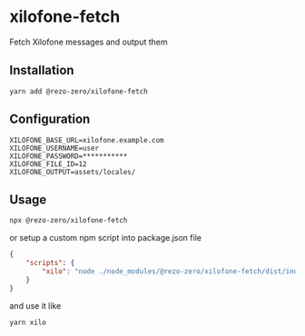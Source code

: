 # xilofone-fetch
Fetch Xilofone messages and output them

## Installation

`yarn add @rezo-zero/xilofone-fetch`

## Configuration

```dotenv
XILOFONE_BASE_URL=xilofone.example.com
XILOFONE_USERNAME=user
XILOFONE_PASSWORD=***********
XILOFONE_FILE_ID=12
XILOFONE_OUTPUT=assets/locales/
```

## Usage

```bash
npx @rezo-zero/xilofone-fetch
```

or setup a custom npm script into package.json file

```json
{
    "scripts": {
        "xilo": "node ./node_modules/@rezo-zero/xilofone-fetch/dist/index.js"
    }
}
```

and use it like

```bash
yarn xilo
```
